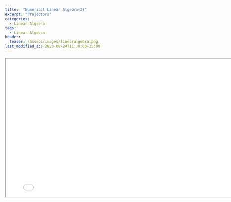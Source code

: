 ```yaml
---
title:  "Numerical Linear Algebra(2)"
excerpt: "Projectors"
categories:
  - Linear Algebra
tags:
  - Linear Algebra
header:
  teaser: /assets/images/linearalgebra.png
last_modified_at: 2020-08-24T11:30:00-35:00
---
```


<iframe src = "/ViewerJS/#../assets/pdf/Lecture 6. Projectors.pdf" width='800' height='450' allowfullscreen webkitallowfullscreen></iframe>